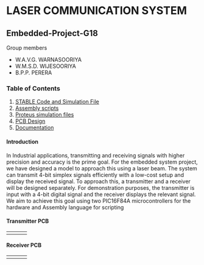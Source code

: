 # LASER COMMUNICATION SYSTEM
## Embedded-Project-G18

Group members
+ W.A.V.G. WARNASOORIYA
+ W.M.S.D. WIJESOORIYA
+ B.P.P. PERERA

### Table of Contents
1. [STABLE Code and Simulation File](/Code_Simulation_STABLE)
2. [Assembly scripts](/Code)
3. [Proteus simulation files](/Proteus%20simulation)
4. [PCB Design](/PCB%20Design)
5. [Documentation](/Documents)

#### Introduction
In Industrial applications, transmitting and receiving signals with higher precision and accuracy is the prime goal. For the embedded system project, we have designed a model to approach this using a laser beam. The system can transmit 4-bit simplex signals efficiently with a low-cost setup and display the received signal. To approach this, a transmitter and a receiver will be designed separately. For demonstration purposes, the transmitter is input with a 4-bit digital signal and the receiver displays the relevant signal. We aim to achieve this goal using two PIC16F84A microcontrollers for the hardware and Assembly language for scripting

#### Transmitter PCB
<table width="100%" border="0">
  <tr>    
  <td><img src="https://user-images.githubusercontent.com/55307326/134531536-d0318519-d3bf-46ff-807a-638c4e356521.png" alt="" align="left" /></td>
  <td><img src="https://user-images.githubusercontent.com/55307326/134531480-7342cf0c-960c-4d21-bdeb-188f7602c91e.png" alt="" align="center" /></td>
  <td><img src="https://user-images.githubusercontent.com/55307326/134531506-2bf8fc11-d03d-409b-8801-863f0258a889.png" alt="" align="right"/></td>
  </tr>
</table>

#### Receiver PCB
<table width="100%" border="0">
  <tr>    
  <td><img src="https://user-images.githubusercontent.com/55307326/134531603-97e9c1ff-15c2-4ce8-a1b3-2d0a2426c6a2.png" alt="" align="left" /></td>
  <td><img src="https://user-images.githubusercontent.com/55307326/134531558-1b82a744-8612-4819-9676-3db924886733.png" alt="" align="center" /></td>
  <td><img src="https://user-images.githubusercontent.com/55307326/134531580-21e15a21-f159-4a7f-9313-35eeceacf136.png" alt="" align="right"/></td>
  </tr>
</table>
